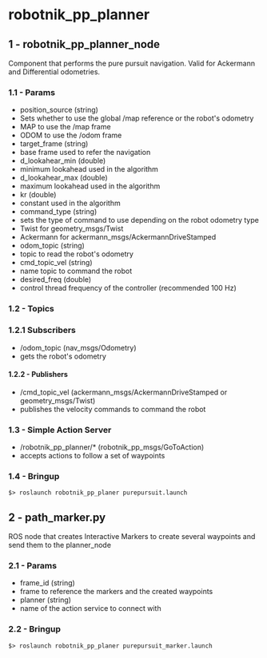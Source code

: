 # robotnik_pp_planner

## 1 - robotnik_pp_planner_node

Component that performs the pure pursuit navigation. Valid for Ackermann and Differential odometries.

### 1.1 - Params

* position_source (string)
 * Sets whether to use the global /map reference or the robot's odometry
 * MAP to use the /map frame
 * ODOM to use the /odom frame
* target_frame (string)
 * base frame used to refer the navigation
* d_lookahear_min (double)
 * minimum lookahead used in the algorithm
* d_lookahear_max (double)
 * maximum lookahead used in the algorithm
* kr (double)
 * constant used in the algorithm
* command_type (string)
 * sets the type of command to use depending on the robot odometry type
 * Twist for geometry_msgs/Twist
 * Ackermann for ackermann_msgs/AckermannDriveStamped
* odom_topic (string)
 * topic to read the robot's odometry
* cmd_topic_vel (string)
 * name topic to command the robot
* desired_freq (double)
 * control thread frequency of the controller (recommended 100 Hz)
 
### 1.2 - Topics
 
### 1.2.1 Subscribers
* /odom_topic (nav_msgs/Odometry)
 * gets the robot's odometry
 
#### 1.2.2 - Publishers
 
* /cmd_topic_vel (ackermann_msgs/AckermannDriveStamped or geometry_msgs/Twist)
 * publishes the velocity commands to command the robot
 
### 1.3 - Simple Action Server
* /robotnik_pp_planner/* (robotnik_pp_msgs/GoToAction) 
 * accepts actions to follow a set of waypoints 

### 1.4 - Bringup


```
$> roslaunch robotnik_pp_planer purepursuit.launch
```

## 2 - path_marker.py

ROS node that creates Interactive Markers to create several waypoints and send them to the planner_node

### 2.1 - Params

* frame_id (string)
 * frame to reference the markers and the created waypoints
* planner (string)
 * name of the action service to connect with

### 2.2 - Bringup

```
$> roslaunch robotnik_pp_planer purepursuit_marker.launch
```
